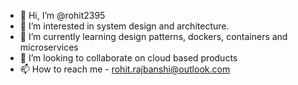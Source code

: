 - 👋 Hi, I’m @rohit2395
- 👀 I’m interested in system design and architecture.
- 🌱 I’m currently learning design patterns, dockers, containers and microservices
- 💞️ I’m looking to collaborate on cloud based products
- 📫 How to reach me - rohit.rajbanshi@outlook.com

<!---
rohit2395/rohit2395 is a ✨ special ✨ repository because its `README.md` (this file) appears on your GitHub profile.
You can click the Preview link to take a look at your changes.
--->
